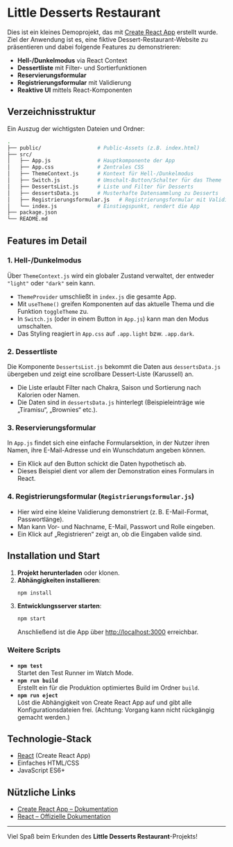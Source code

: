 # Little Desserts Restaurant

Dies ist ein kleines Demoprojekt, das mit [Create React App](https://github.com/facebook/create-react-app) erstellt wurde.  
Ziel der Anwendung ist es, eine fiktive Dessert-Restaurant-Website zu präsentieren und dabei folgende Features zu demonstrieren:

- **Hell-/Dunkelmodus** via React Context  
- **Dessertliste** mit Filter- und Sortierfunktionen  
- **Reservierungsformular**  
- **Registrierungsformular** mit Validierung  
- **Reaktive UI** mittels React-Komponenten

## Verzeichnisstruktur

Ein Auszug der wichtigsten Dateien und Ordner:

```bash
.
├── public/                  # Public-Assets (z.B. index.html)
├── src/
│   ├── App.js               # Hauptkomponente der App
│   ├── App.css              # Zentrales CSS
│   ├── ThemeContext.js      # Kontext für Hell-/Dunkelmodus
│   ├── Switch.js            # Umschalt-Button/Schalter für das Theme
│   ├── DessertsList.js      # Liste und Filter für Desserts
│   ├── dessertsData.js      # Musterhafte Datensammlung zu Desserts
│   ├── Registrierungsformular.js   # Registrierungsformular mit Validierung
│   └── index.js             # Einstiegspunkt, rendert die App
├── package.json
└── README.md
```

## Features im Detail

### 1. **Hell-/Dunkelmodus**  
Über `ThemeContext.js` wird ein globaler Zustand verwaltet, der entweder `"light"` oder `"dark"` sein kann.  
- `ThemeProvider` umschließt in `index.js` die gesamte App.  
- Mit `useTheme()` greifen Komponenten auf das aktuelle Thema und die Funktion `toggleTheme` zu.  
- In `Switch.js` (oder in einem Button in `App.js`) kann man den Modus umschalten.  
- Das Styling reagiert in `App.css` auf `.app.light` bzw. `.app.dark`.  

### 2. **Dessertliste**  
Die Komponente `DessertsList.js` bekommt die Daten aus `dessertsData.js` übergeben und zeigt eine scrollbare Dessert-Liste (Karussell) an.  
- Die Liste erlaubt Filter nach Chakra, Saison und Sortierung nach Kalorien oder Namen.  
- Die Daten sind in `dessertsData.js` hinterlegt (Beispieleinträge wie „Tiramisu“, „Brownies“ etc.).  

### 3. **Reservierungsformular**  
In `App.js` findet sich eine einfache Formularsektion, in der Nutzer ihren Namen, ihre E-Mail-Adresse und ein Wunschdatum angeben können.  
- Ein Klick auf den Button schickt die Daten hypothetisch ab.  
- Dieses Beispiel dient vor allem der Demonstration eines Formulars in React.  

### 4. **Registrierungsformular** (`Registrierungsformular.js`)  
- Hier wird eine kleine Validierung demonstriert (z. B. E-Mail-Format, Passwortlänge).  
- Man kann Vor- und Nachname, E-Mail, Passwort und Rolle eingeben.  
- Ein Klick auf „Registrieren“ zeigt an, ob die Eingaben valide sind.  

## Installation und Start

1. **Projekt herunterladen** oder klonen.  
2. **Abhängigkeiten installieren**:  
   ```bash
   npm install
   ```
3. **Entwicklungsserver starten**:  
   ```bash
   npm start
   ```
   Anschließend ist die App über [http://localhost:3000](http://localhost:3000) erreichbar.

### Weitere Scripts

- **`npm test`**  
  Startet den Test Runner im Watch Mode.
- **`npm run build`**  
  Erstellt ein für die Produktion optimiertes Build im Ordner `build`.  
- **`npm run eject`**  
  Löst die Abhängigkeit von Create React App auf und gibt alle Konfigurationsdateien frei. (Achtung: Vorgang kann nicht rückgängig gemacht werden.)

## Technologie-Stack

- [React](https://reactjs.org/) (Create React App)  
- Einfaches HTML/CSS  
- JavaScript ES6+

## Nützliche Links

- [Create React App – Dokumentation](https://create-react-app.dev/docs/getting-started/)  
- [React – Offizielle Dokumentation](https://react.dev/)  

---

Viel Spaß beim Erkunden des **Little Desserts Restaurant**-Projekts!